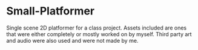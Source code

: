 # Small-Platformer
Single scene 2D platformer for a class project. Assets included are ones that were either completely or mostly worked on by myself. Third party art and audio were also used and were not made by me.
